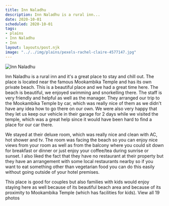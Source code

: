 ```yaml
---
title: Inn Naladhu
description: Inn Naladhu is a rural inn...
date: 2020-10-01
scheduled: 2020-10-01
tags:
- plains
- Inn Naladhu
- Inn
layout: layouts/post.njk
image: "../../img/plains/pexels-rachel-claire-4577147.jpg"
---
```


![Inn Naladhu](../../img/plains/pexels-rachel-claire-4577147.jpg)

Inn Naladhu is a rural inn and it's a great place to stay and chill out. The place is located near the famous Mookambika Temple and has its own private beach. This is a beautiful place and we had a great time here. The beach is beautiful, we enjoyed swimming and snorkelling there. The staff is very friendly and helpful as well as the manager. They arranged our trip to the Mookambika Temple by car, which was really nice of them as we didn't have any idea how to go there on our own. We were also very happy that they let us keep our vehicle in their garage for 2 days while we visited the temple, which was a great help since it would have been hard to find a place for our car there.



We stayed at their deluxe room, which was really nice and clean with AC, hot shower and tv. The room was facing the beach so you can enjoy nice views from your room as well as from the balcony where you could sit down for breakfast or dinner or just enjoy your coffee/tea during sunrise or sunset. I also liked the fact that they have no restaurant at their property but they have an arrangement with some local restaurants nearby so if you want to eat something other than vegetarian food you can do this easily without going outside of your hotel premises.



This place is good for couples but also families with kids would enjoy staying here as well because of its beautiful beach area and because of its proximity to Mookambika Temple (which has facilities for kids). View all 19 photos